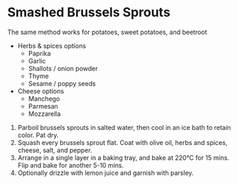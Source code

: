 # Smashed Brussels Sprouts

The same method works for potatoes, sweet potatoes, and beetroot

* Herbs & spices options
  * Paprika
  * Garlic
  * Shallots / onion powder
  * Thyme
  * Sesame / poppy seeds
* Cheese options
  * Manchego
  * Parmesan
  * Mozzarella

1. Parboil brussels sprouts in salted water, then cool in an ice bath to retain color. Pat dry.
2. Squash every brussels sprout flat. Coat with olive oil, herbs and spices, cheese, salt, and pepper.
3. Arrange in a single layer in a baking tray, and bake at 220°C for 15 mins. Flip and bake for another 5-10 mins.
4. Optionally drizzle with lemon juice and garnish with parsley.
